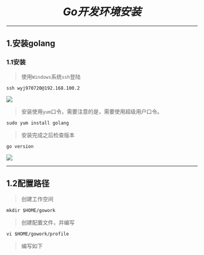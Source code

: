 # <center>*_Go开发环境安装_*<center>

---------------------

## 1.安装golang
### 1.1安装
> 使用`Windows`系统`ssh`登陆

```
ssh wyj970720@192.168.100.2
```

![](http://imglf3.nosdn0.126.net/img/S3F1ejdrdGNrNFdLaHdQVEVRTS93NC8zcTRZM1d4R2VVdVRIQitQd0UwQkRPUFJXRjYrTVZnPT0.png?imageView&thumbnail=500x0&quality=96&stripmeta=0)

> 安装使用`yum`口令，需要注意的是，需要使用超级用户口令。

```
sudo yum install golang
```
> 安装完成之后检查版本

```
go version
```

![](http://imglf5.nosdn0.126.net/img/S3F1ejdrdGNrNFdLaHdQVEVRTS93emE5SlhPMk1aQ1dURlRxRWNrdUVZVTRIYncvWGVoMU1BPT0.png?imageView&thumbnail=500x0&quality=96&stripmeta=0)

-------------

## 1.2配置路径
> 创建工作空间

```
mkdir $HOME/gowork
```

> 创建配置文件，并编写

```
vi $HOME/gowork/profile
```

> 编写如下



